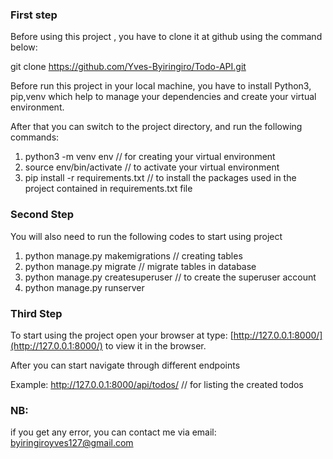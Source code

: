 ### First step

Before  using this project , you have to clone it at github using the command below:

git clone https://github.com/Yves-Byiringiro/Todo-API.git


Before run this project in your local machine, you have to install Python3, pip,venv which help to manage your dependencies and create your virtual environment.

After that you can switch to  the project directory, and run the following commands:

1. python3 -m venv env             // for creating your virtual environment
2. source env/bin/activate              // to activate your virtual environment
3. pip install -r requirements.txt      // to install the packages used in the project contained in   requirements.txt file

### Second Step

You will also need to run the following codes to start using project

1. python manage.py makemigrations             // creating tables 
2. python manage.py migrate                    // migrate tables in database
3. python manage.py createsuperuser            // to create the superuser account
4. python manage.py runserver                 <!---  to run the project at local server --->


### Third Step

To start using the project open your browser at type: [http://127.0.0.1:8000/](http://127.0.0.1:8000/) to view it in the browser.

After you can start navigate through different endpoints

Example: http://127.0.0.1:8000/api/todos/          // for listing the created todos


### NB:

if you  get any error, you can contact me via email: byiringiroyves127@gmail.com